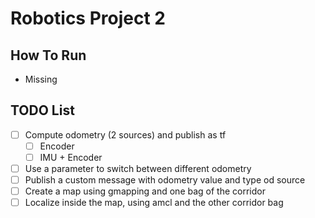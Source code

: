 # Robotics Project 2

## How To Run

- Missing


## TODO List

- [ ] Compute odometry (2 sources) and publish as tf
    - [ ] Encoder
    - [ ] IMU + Encoder
- [ ] Use a parameter to switch between different odometry
- [ ] Publish a custom message with odometry value and type od source
- [ ] Create a map using gmapping and one bag of the corridor
- [ ] Localize inside the map, using amcl and the other corridor bag